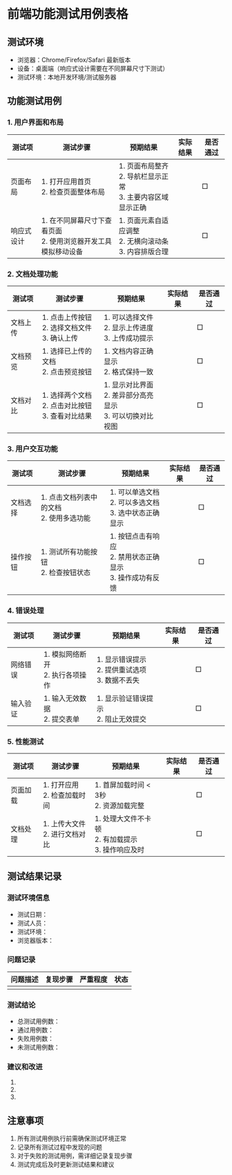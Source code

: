 # 前端功能测试用例表格

## 测试环境
- 浏览器：Chrome/Firefox/Safari 最新版本
- 设备：桌面端（响应式设计需要在不同屏幕尺寸下测试）
- 测试环境：本地开发环境/测试服务器

## 功能测试用例

### 1. 用户界面和布局

| 测试项 | 测试步骤 | 预期结果 | 实际结果 | 是否通过 |
|-------|---------|---------|---------|---------|
| 页面布局 | 1. 打开应用首页<br>2. 检查页面整体布局 | 1. 页面布局整齐<br>2. 导航栏显示正常<br>3. 主要内容区域显示正确 | | □ |
| 响应式设计 | 1. 在不同屏幕尺寸下查看页面<br>2. 使用浏览器开发工具模拟移动设备 | 1. 页面元素自适应调整<br>2. 无横向滚动条<br>3. 内容排版合理 | | □ |

### 2. 文档处理功能

| 测试项 | 测试步骤 | 预期结果 | 实际结果 | 是否通过 |
|-------|---------|---------|---------|---------|
| 文档上传 | 1. 点击上传按钮<br>2. 选择文档文件<br>3. 确认上传 | 1. 可以选择文件<br>2. 显示上传进度<br>3. 上传成功提示 | | □ |
| 文档预览 | 1. 选择已上传的文档<br>2. 点击预览按钮 | 1. 文档内容正确显示<br>2. 格式保持一致 | | □ |
| 文档对比 | 1. 选择两个文档<br>2. 点击对比按钮<br>3. 查看对比结果 | 1. 显示对比界面<br>2. 差异部分高亮显示<br>3. 可以切换对比视图 | | □ |

### 3. 用户交互功能

| 测试项 | 测试步骤 | 预期结果 | 实际结果 | 是否通过 |
|-------|---------|---------|---------|---------|
| 文档选择 | 1. 点击文档列表中的文档<br>2. 使用多选功能 | 1. 可以单选文档<br>2. 可以多选文档<br>3. 选中状态正确显示 | | □ |
| 操作按钮 | 1. 测试所有功能按钮<br>2. 检查按钮状态 | 1. 按钮点击有响应<br>2. 禁用状态正确显示<br>3. 操作成功有反馈 | | □ |

### 4. 错误处理

| 测试项 | 测试步骤 | 预期结果 | 实际结果 | 是否通过 |
|-------|---------|---------|---------|---------|
| 网络错误 | 1. 模拟网络断开<br>2. 执行各项操作 | 1. 显示错误提示<br>2. 提供重试选项<br>3. 数据不丢失 | | □ |
| 输入验证 | 1. 输入无效数据<br>2. 提交表单 | 1. 显示验证错误提示<br>2. 阻止无效提交 | | □ |

### 5. 性能测试

| 测试项 | 测试步骤 | 预期结果 | 实际结果 | 是否通过 |
|-------|---------|---------|---------|---------|
| 页面加载 | 1. 打开应用<br>2. 检查加载时间 | 1. 首屏加载时间 < 3秒<br>2. 资源加载完整 | | □ |
| 文档处理 | 1. 上传大文件<br>2. 进行文档对比 | 1. 处理大文件不卡顿<br>2. 有加载提示<br>3. 操作响应及时 | | □ |

## 测试结果记录

### 测试环境信息
- 测试日期：
- 测试人员：
- 测试环境：
- 浏览器版本：

### 问题记录
| 问题描述 | 复现步骤 | 严重程度 | 状态 |
|---------|---------|---------|------|
| | | | |

### 测试结论
- 总测试用例数：
- 通过用例数：
- 失败用例数：
- 未测试用例数：

### 建议和改进
1. 
2. 
3. 

## 注意事项
1. 所有测试用例执行前需确保测试环境正常
2. 记录所有测试过程中发现的问题
3. 对于失败的测试用例，需详细记录复现步骤
4. 测试完成后及时更新测试结果和建议 